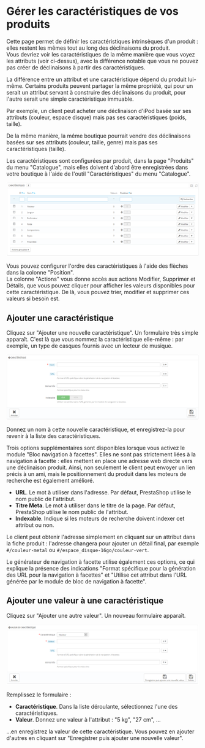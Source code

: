 # Gérer les caractéristiques de vos produits

Cette page permet de définir les caractéristiques intrinsèques d'un produit : elles restent les mêmes tout au long des déclinaisons du produit.\
Vous devriez voir les caractéristiques de la même manière que vous voyez les attributs (voir ci-dessus), avec la différence notable que vous ne pouvez pas créer de déclinaisons à partir des caractéristiques.

La différence entre un attribut et une caractéristique dépend du produit lui-même. Certains produits peuvent partager la même propriété, qui pour un serait un attribut servant à construire des déclinaisons du produit, pour l'autre serait une simple caractéristique immuable.

Par exemple, un client peut acheter une déclinaison d'iPod basée sur ses attributs (couleur, espace disque) mais pas ses caractéristiques (poids, taille).

De la même manière, la même boutique pourrait vendre des déclinaisons basées sur ses attributs (couleur, taille, genre) mais pas ses caractéristiques (taille).

Les caractéristiques sont configurées par produit, dans la page "Produits" du menu "Catalogue", mais elles doivent d'abord être enregistrées dans votre boutique à l'aide de l'outil "Caractéristiques" du menu "Catalogue".

![](../../../.gitbook/assets/23038562.png)

Vous pouvez configurer l'ordre des caractéristiques à l'aide des flèches dans la colonne "Position".\
La colonne "Actions" vous donne accès aux actions Modifier, Supprimer et Détails, que vous pouvez cliquer pour afficher les valeurs disponibles pour cette caractéristique. De là, vous pouvez trier, modifier et supprimer ces valeurs si besoin est.

## Ajouter une caractéristique <a href="#gererlescaracteristiquesdevosproduits-ajouterunecaracteristique" id="gererlescaracteristiquesdevosproduits-ajouterunecaracteristique"></a>

Cliquez sur "Ajouter une nouvelle caractéristique". Un formulaire très simple apparaît. C'est là que vous nommez la caractéristique elle-même : par exemple, un type de casques fournis avec un lecteur de musique.

![](../../../.gitbook/assets/23038564.png)

Donnez un nom à cette nouvelle caractéristique, et enregistrez-la pour revenir à la liste des caractéristiques.

Trois options supplémentaires sont disponibles lorsque vous activez le module "Bloc navigation à facettes". Elles ne sont pas strictement liées à la navigation à facette : elles mettent en place une adresse web directe vers une déclinaison produit. Ainsi, non seulement le client peut envoyer un lien précis à un ami, mais le positionnement du produit dans les moteurs de recherche est également amélioré.

* **URL**. Le mot à utiliser dans l'adresse. Par défaut, PrestaShop utilise le nom public de l'attribut.
* **Titre Meta**. Le mot à utiliser dans le titre de la page. Par défaut, PrestaShop utilise le nom public de l'attribut.
* **Indexable**. Indique si les moteurs de recherche doivent indexer cet attribut ou non.

Le client peut obtenir l'adresse simplement en cliquant sur un attribut dans la fiche produit : l'adresse changera pour ajouter un détail final, par exemple `#/couleur-metal` ou `#/espace_disque-16go/couleur-vert`.

Le générateur de navigation à facette utilise également ces options, ce qui explique la présence des indications "Format spécifique pour la génération des URL pour la navigation à facettes" et "Utilise cet attribut dans l'URL générée par le module de bloc de navigation à facette".

## Ajouter une valeur à une caractéristique <a href="#gererlescaracteristiquesdevosproduits-ajouterunevaleuraunecaracteristique" id="gererlescaracteristiquesdevosproduits-ajouterunevaleuraunecaracteristique"></a>

Cliquez sur "Ajouter une autre valeur". Un nouveau formulaire apparaît.

![](../../../.gitbook/assets/23038566.png)

Remplissez le formulaire :

* **Caractéristique**. Dans la liste déroulante, sélectionnez l'une des caractéristiques.
* **Valeur**. Donnez une valeur à l'attribut : "5 kg", "27 cm", ...

&#x20;...en enregistrez la valeur de cette caractéristique. Vous pouvez en ajouter d'autres en cliquant sur "Enregistrer puis ajouter une nouvelle valeur".
